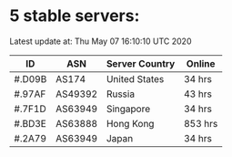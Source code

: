 # 5 stable servers:

Latest update at: Thu May 07 16:10:10 UTC 2020

| ID | ASN | Server Country | Online |
| -- | --- | -------------- | ------ |
| #.D09B | AS174 | United States | 34 hrs |
| #.97AF | AS49392 | Russia | 43 hrs |
| #.7F1D | AS63949 | Singapore | 34 hrs |
| #.BD3E | AS63888 | Hong Kong | 853 hrs |
| #.2A79 | AS63949 | Japan | 34 hrs |

